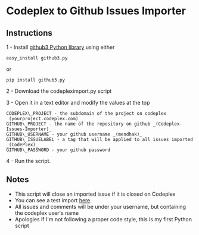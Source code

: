 # Codeplex to Github Issues Importer

## Instructions

1 - Install [github3 Python library](https://github.com/sigmavirus24/github3.py) using either 
    
    easy_install github3.py 

or

    pip install github3.py

2 - Download the codepleximport.py script

3 - Open it in a text editor and modify the values at the top


    CODEPLEX\_PROJECT - the subdomain of the project on codeplex _(yourproject.codeplex.com)_
    GITHUB\_PROJECT - the name of the repository on github _(Codeplex-Issues-Importer)_
    GITHUB\_USERNAME - your github username _(mendhak)_
    GITHUB\_ISSUELABEL - a tag that will be applied to all issues imported _(CodePlex)_
    GITHUB\_PASSWORD - your github password


4 - Run the script.


## Notes

* This script will close an imported issue if it is closed on Codeplex
* You can see a test import [here](https://github.com/mendhak/Codeplex-Issues-Importer/issues?sort=created&direction=desc&state=closed&page=1). 
* All issues and comments will be under your username, but containing the codeplex user's name
* Apologies if I'm not following a proper code style, this is my first Python script 
